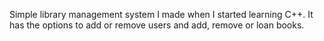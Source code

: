 Simple library management system I made when I started learning C++. It has the options to add or remove users and add, remove or loan books.
